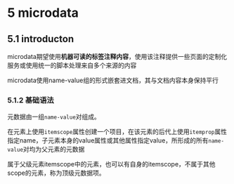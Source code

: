 # 5 microdata

## 5.1 introducton

microdata期望使用**机器可读的标签注释内容**，使用该注释提供一些页面的定制化服务或使用统一的脚本处理来自多个来源的内容

microdata使用name-value组的形式嵌套进文档，其与文档内容本身保持平行

### 5.1.2 基础语法

元数据由一组`name-value`对组成。

在元素上使用`itemscope`属性创建一个项目，在该元素的后代上使用`itemprop`属性指定name，子元素本身的value属性或其他属性指定value，所形成的所有`name-value`对均为父元素的元数据

属于父级元素itemscope中的元素，也可以有自身的itemscope，不属于其他scope的元素，称为顶级元数据项。

